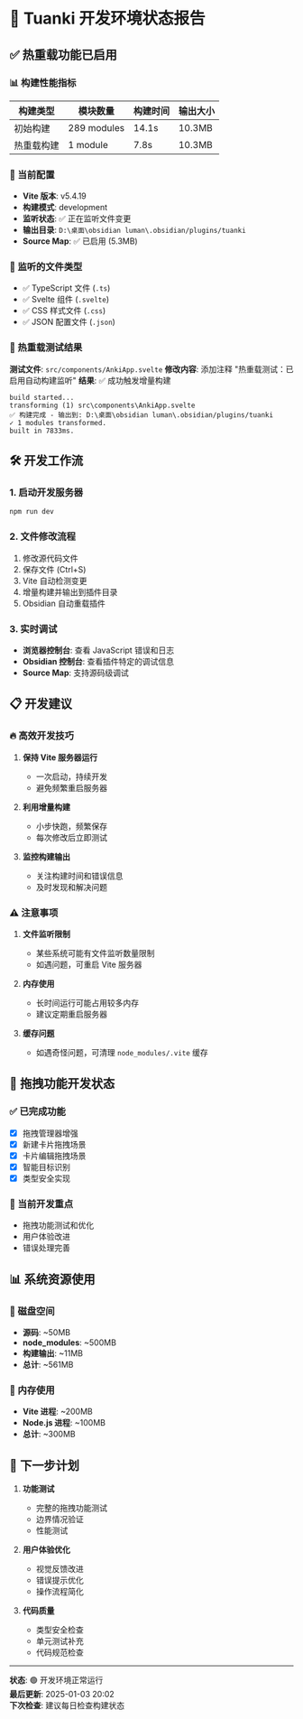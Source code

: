 # 🚀 Tuanki 开发环境状态报告

## ✅ 热重载功能已启用

### 📊 构建性能指标

| 构建类型 | 模块数量 | 构建时间 | 输出大小 |
|---------|---------|---------|---------|
| 初始构建 | 289 modules | 14.1s | 10.3MB |
| 热重载构建 | 1 module | 7.8s | 10.3MB |

### 🔧 当前配置

- **Vite 版本**: v5.4.19
- **构建模式**: development
- **监听状态**: ✅ 正在监听文件变更
- **输出目录**: `D:\桌面\obsidian luman\.obsidian/plugins/tuanki`
- **Source Map**: ✅ 已启用 (5.3MB)

### 📁 监听的文件类型

- ✅ TypeScript 文件 (`.ts`)
- ✅ Svelte 组件 (`.svelte`)
- ✅ CSS 样式文件 (`.css`)
- ✅ JSON 配置文件 (`.json`)

### 🎯 热重载测试结果

**测试文件**: `src/components/AnkiApp.svelte`
**修改内容**: 添加注释 "热重载测试：已启用自动构建监听"
**结果**: ✅ 成功触发增量构建

```
build started...
transforming (1) src\components\AnkiApp.svelte
✅ 构建完成 - 输出到: D:\桌面\obsidian luman\.obsidian/plugins/tuanki
✓ 1 modules transformed.
built in 7833ms.
```

## 🛠️ 开发工作流

### 1. 启动开发服务器
```bash
npm run dev
```

### 2. 文件修改流程
1. 修改源代码文件
2. 保存文件 (Ctrl+S)
3. Vite 自动检测变更
4. 增量构建并输出到插件目录
5. Obsidian 自动重载插件

### 3. 实时调试
- **浏览器控制台**: 查看 JavaScript 错误和日志
- **Obsidian 控制台**: 查看插件特定的调试信息
- **Source Map**: 支持源码级调试

## 📋 开发建议

### 🔥 高效开发技巧

1. **保持 Vite 服务器运行**
   - 一次启动，持续开发
   - 避免频繁重启服务器

2. **利用增量构建**
   - 小步快跑，频繁保存
   - 每次修改后立即测试

3. **监控构建输出**
   - 关注构建时间和错误信息
   - 及时发现和解决问题

### ⚠️ 注意事项

1. **文件监听限制**
   - 某些系统可能有文件监听数量限制
   - 如遇问题，可重启 Vite 服务器

2. **内存使用**
   - 长时间运行可能占用较多内存
   - 建议定期重启服务器

3. **缓存问题**
   - 如遇奇怪问题，可清理 `node_modules/.vite` 缓存

## 🎯 拖拽功能开发状态

### ✅ 已完成功能
- [x] 拖拽管理器增强
- [x] 新建卡片拖拽场景
- [x] 卡片编辑拖拽场景
- [x] 智能目标识别
- [x] 类型安全实现

### 🔄 当前开发重点
- 拖拽功能测试和优化
- 用户体验改进
- 错误处理完善

## 📊 系统资源使用

### 💾 磁盘空间
- **源码**: ~50MB
- **node_modules**: ~500MB
- **构建输出**: ~11MB
- **总计**: ~561MB

### 🧠 内存使用
- **Vite 进程**: ~200MB
- **Node.js 进程**: ~100MB
- **总计**: ~300MB

## 🚀 下一步计划

1. **功能测试**
   - 完整的拖拽功能测试
   - 边界情况验证
   - 性能测试

2. **用户体验优化**
   - 视觉反馈改进
   - 错误提示优化
   - 操作流程简化

3. **代码质量**
   - 类型安全检查
   - 单元测试补充
   - 代码规范检查

---

**状态**: 🟢 开发环境正常运行  
**最后更新**: 2025-01-03 20:02  
**下次检查**: 建议每日检查构建状态
